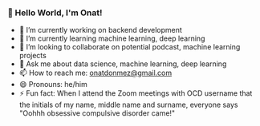 ### 🖖 Hello World, I'm Onat!

- 🔭 I’m currently working on backend development
- 🌱 I’m currently learning machine learning, deep learning
- 👯 I’m looking to collaborate on potential podcast, machine learning projects 
- 💬 Ask me about data science, machine learning, deep learning
- 📫 How to reach me: onatdonmez@gmail.com
- 😄 Pronouns: he/him
- ⚡ Fun fact: When I attend the Zoom meetings with OCD username that the initials of my name, middle name and surname, everyone says "Oohhh obsessive compulsive disorder came!"

